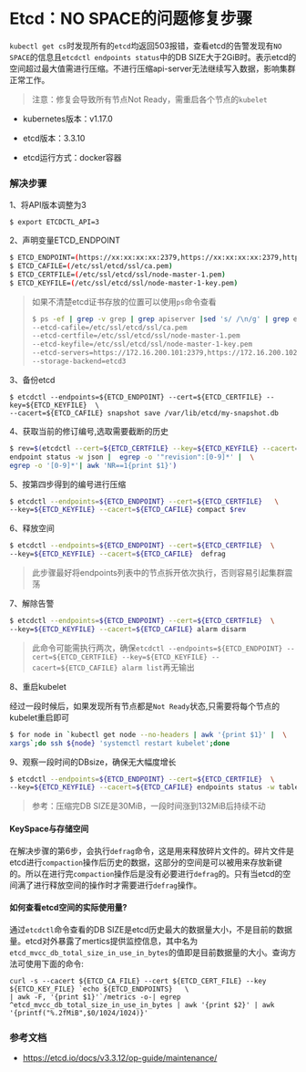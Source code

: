 # Etcd：NO SPACE的问题修复步骤

`kubectl get cs`时发现所有的`etcd`均返回503报错，查看etcd的告警发现有`NO SPACE`的信息且`etcdctl endpoints status`中的DB SIZE大于2GiB时。表示etcd的空间超过最大值需进行压缩。不进行压缩api-server无法继续写入数据，影响集群正常工作。

<!--more-->

> 注意：修复会导致所有节点Not Ready，需重启各个节点的`kubelet`

- kubernetes版本：v1.17.0

- etcd版本：3.3.10

- etcd运行方式：docker容器

### 解决步骤

1、将API版本调整为3

```shell
$ export ETCDCTL_API=3
```

2、声明变量ETCD_ENDPOINT

```bash
$ ETCD_ENDPOINT=(https://xx:xx:xx:xx:2379,https://xx:xx:xx:xx:2379,https://xx:xx:xx:xx:2379)
$ ETCD_CAFILE=(/etc/ssl/etcd/ssl/ca.pem)
$ ETCD_CERTFILE=(/etc/ssl/etcd/ssl/node-master-1.pem)
$ ETCD_KEYFILE=(/etc/ssl/etcd/ssl/node-master-1-key.pem)
```
> 如果不清楚etcd证书存放的位置可以使用`ps`命令查看
>
> ```bash
> $ ps -ef | grep -v grep | grep apiserver |sed 's/ /\n/g' | grep etcd
> --etcd-cafile=/etc/ssl/etcd/ssl/ca.pem
> --etcd-certfile=/etc/ssl/etcd/ssl/node-master-1.pem
> --etcd-keyfile=/etc/ssl/etcd/ssl/node-master-1-key.pem
> --etcd-servers=https://172.16.200.101:2379,https://172.16.200.102:2379,https://172.16.200.103:2379
> --storage-backend=etcd3
> ```

3、备份etcd

```shell
$ etcdctl --endpoints=${ETCD_ENDPOINT} --cert=${ETCD_CERTFILE} --key=${ETCD_KEYFILE}  \
--cacert=${ETCD_CAFILE} snapshot save /var/lib/etcd/my-snapshot.db
```

4、获取当前的修订编号,选取需要截断的历史

```bash
$ rev=$(etcdctl --cert=${ETCD_CERTFILE} --key=${ETCD_KEYFILE} --cacert=${ETCD_CAFILE}  \
endpoint status -w json |  egrep -o '"revision":[0-9]*' |  \
egrep -o '[0-9]*'| awk 'NR==1{print $1}')
```

5、按第四步得到的编号进行压缩

```bash
$ etcdctl --endpoints=${ETCD_ENDPOINT} --cert=${ETCD_CERTFILE}   \
--key=${ETCD_KEYFILE} --cacert=${ETCD_CAFILE} compact $rev 
```

6、释放空间

```bash
$ etcdctl --endpoints=${ETCD_ENDPOINT} --cert=${ETCD_CERTFILE}  \
--key=${ETCD_KEYFILE} --cacert=${ETCD_CAFILE}  defrag
```

> 此步骤最好将endpoints列表中的节点拆开依次执行，否则容易引起集群震荡

7、解除告警

```bash
$ etcdctl --endpoints=${ETCD_ENDPOINT} --cert=${ETCD_CERTFILE}  \
--key=${ETCD_KEYFILE} --cacert=${ETCD_CAFILE} alarm disarm 
```

> 此命令可能需执行两次，确保`etcdctl --endpoints=${ETCD_ENDPOINT} --cert=${ETCD_CERTFILE} --key=${ETCD_KEYFILE} --cacert=${ETCD_CAFILE} alarm list`再无输出

8、重启kubelet

经过一段时候后，如果发现所有节点都是`Not Ready`状态,只需要将每个节点的kubelet重启即可

```bash
$ for node in `kubectl get node --no-headers | awk '{print $1}' |  \
xargs`;do ssh ${node} 'systemctl restart kubelet';done
```

9、观察一段时间的DBsize，确保无大幅度增长

```bash
$ etcdctl --endpoints=${ETCD_ENDPOINT} --cert=${ETCD_CERTFILE}  \
--key=${ETCD_KEYFILE} --cacert=${ETCD_CAFILE} endpoints status -w table
```

> 参考：压缩完DB SIZE是30MiB，一段时间涨到132MiB后持续不动
#### KeySpace与存储空间

在解决步骤的第6步，会执行`defrag`命令，这是用来释放碎片文件的。碎片文件是etcd进行`compaction`操作后历史的数据，这部分的空间是可以被用来存放新键的。所以在进行完`compaction`操作后是没有必要进行`defrag`的。只有当etcd的空间满了进行释放空间的操作时才需要进行`defrag`操作。

#### 如何查看etcd空间的实际使用量?
通过`etcdctl`命令查看的DB SIZE是etcd历史最大的数据量大小，不是目前的数据量。etcd对外暴露了mertics提供监控信息，其中名为`etcd_mvcc_db_total_size_in_use_in_bytes`的值即是目前数据量的大小。查询方法可使用下面的命令:
```
curl -s --cacert ${ETCD_CA_FILE} --cert ${ETCD_CERT_FILE} --key ${ETCD_KEY_FILE} `echo ${ETCD_ENDPOINTS}   \
| awk -F, '{print $1}'`/metrics -o-| egrep ^etcd_mvcc_db_total_size_in_use_in_bytes | awk '{print $2}' | awk '{printf("%.2fMiB",$0/1024/1024)}'
```

### 参考文档

- https://etcd.io/docs/v3.3.12/op-guide/maintenance/


